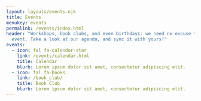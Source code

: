 ```yaml
---
layout: layouts/events.njk
title: Events
menukey: events
permalink: /events/index.html
header: "Workshops, book clubs, and even birthdays: we need no excuse to plan an
  event. Take a look at our agenda, and sync it with yours!"
events:
  - icon: fal fa-calendar-star
    link: /events/calendar.html
    title: Calendar
    blurb: Lorem ipsum dolor sit amet, consectetur adipiscing elit.
  - icon: fal fa-books
    link: /book_club/
    title: Book Club
    blurb: Lorem ipsum dolor sit amet, consectetur adipiscing elit.
---
```


